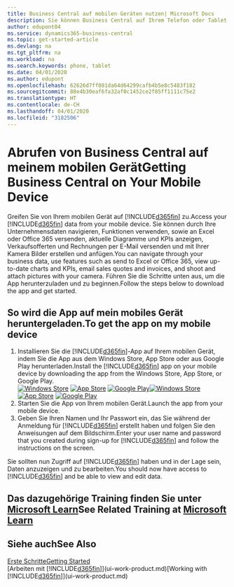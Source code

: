 ```yaml
---
title: Business Central auf mobilen Geräten nutzen| Microsoft Docs
description: Sie können Business Central auf Ihrem Telefon oder Tablet einsehen und bearbeiten.
author: edupont04
ms.service: dynamics365-business-central
ms.topic: get-started-article
ms.devlang: na
ms.tgt_pltfrm: na
ms.workload: na
ms.search.keywords: phone, tablet
ms.date: 04/01/2020
ms.author: edupont
ms.openlocfilehash: 62626d7ff081da64d64299cafb4b5e8c5483f182
ms.sourcegitcommit: 88e4b30eaf6fa32af0c1452ce2f85ff1111c75e2
ms.translationtype: HT
ms.contentlocale: de-CH
ms.lasthandoff: 04/01/2020
ms.locfileid: "3182506"
---
```

# <a name="getting-business-central-on-your-mobile-device"></a><span data-ttu-id="01c95-103">Abrufen von Business Central auf meinem mobilen Gerät</span><span class="sxs-lookup"><span data-stu-id="01c95-103">Getting Business Central on Your Mobile Device</span></span>
<span data-ttu-id="01c95-104">Greifen Sie von Ihrem mobilen Gerät auf [!INCLUDE[d365fin](includes/d365fin_md.md)] zu.</span><span class="sxs-lookup"><span data-stu-id="01c95-104">Access your [!INCLUDE[d365fin](includes/d365fin_md.md)] data from your mobile device.</span></span> <span data-ttu-id="01c95-105">Sie können durch Ihre Unternehmensdaten navigieren, Funktionen verwenden, sowie an Excel oder Office 365 versenden, aktuelle Diagramme und KPIs anzeigen, Verkaufsofferten und Rechnungen per E-Mail versenden und mit Ihrer Kamera Bilder erstellen und anfügen.</span><span class="sxs-lookup"><span data-stu-id="01c95-105">You can navigate through your business data, use features such as send to Excel or Office 365, view up-to-date charts and KPIs, email sales quotes and invoices, and shoot and attach pictures with your camera.</span></span> <span data-ttu-id="01c95-106">Führen Sie die Schritte unten aus, um die App herunterzuladen und zu beginnen.</span><span class="sxs-lookup"><span data-stu-id="01c95-106">Follow the steps below to download the app and get started.</span></span>

## <a name="to-get-the-app-on-my-mobile-device"></a><span data-ttu-id="01c95-107">So wird die App auf mein mobiles Gerät heruntergeladen.</span><span class="sxs-lookup"><span data-stu-id="01c95-107">To get the app on my mobile device</span></span>
1. <span data-ttu-id="01c95-108">Installieren Sie die [!INCLUDE[d365fin](includes/d365fin_md.md)]-App auf Ihrem mobilen Gerät, indem Sie die App aus dem Windows Store, App Store oder aus Google Play herunterladen.</span><span class="sxs-lookup"><span data-stu-id="01c95-108">Install the [!INCLUDE[d365fin](includes/d365fin_md.md)] app on your mobile device by downloading the app from the Windows Store, App Store, or Google Play.</span></span>  
<span data-ttu-id="01c95-109">[![Windows Store](./media/install-mobile-app/windowsstore.png)](https://go.microsoft.com/fwlink/?LinkId=734848)
[![App Store](./media/install-mobile-app/appstore.png)](https://go.microsoft.com/fwlink/?LinkId=734847) [![Google Play](./media/install-mobile-app/googleplay.png)](https://go.microsoft.com/fwlink/?LinkId=734849)</span><span class="sxs-lookup"><span data-stu-id="01c95-109">[![Windows Store](./media/install-mobile-app/windowsstore.png)](https://go.microsoft.com/fwlink/?LinkId=734848)
[![App Store](./media/install-mobile-app/appstore.png)](https://go.microsoft.com/fwlink/?LinkId=734847) [![Google Play](./media/install-mobile-app/googleplay.png)](https://go.microsoft.com/fwlink/?LinkId=734849)</span></span>  
2. <span data-ttu-id="01c95-110">Starten Sie die App von Ihrem mobilen Gerät.</span><span class="sxs-lookup"><span data-stu-id="01c95-110">Launch the app from your mobile device.</span></span>
3. <span data-ttu-id="01c95-111">Geben Sie Ihren Namen und Ihr Passwort ein, das Sie während der Anmeldung für [!INCLUDE[d365fin](includes/d365fin_md.md)] erstellt haben und folgen Sie den Anweisungen auf dem Bildschirm.</span><span class="sxs-lookup"><span data-stu-id="01c95-111">Enter your user name and password that you created during sign-up for [!INCLUDE[d365fin](includes/d365fin_md.md)] and follow the instructions on the screen.</span></span>

<span data-ttu-id="01c95-112">Sie sollten nun Zugriff auf [!INCLUDE[d365fin](includes/d365fin_md.md)] haben und in der Lage sein, Daten anzuzeigen und zu bearbeiten.</span><span class="sxs-lookup"><span data-stu-id="01c95-112">You should now have access to [!INCLUDE[d365fin](includes/d365fin_md.md)] and be able to view and edit data.</span></span>

## <a name="see-related-training-at-microsoft-learn"></a><span data-ttu-id="01c95-113">Das dazugehörige Training finden Sie unter [Microsoft Learn](/learn/modules/alternative-interfaces-dynamics-365-business-central/index)</span><span class="sxs-lookup"><span data-stu-id="01c95-113">See Related Training at [Microsoft Learn](/learn/modules/alternative-interfaces-dynamics-365-business-central/index)</span></span>

## <a name="see-also"></a><span data-ttu-id="01c95-114">Siehe auch</span><span class="sxs-lookup"><span data-stu-id="01c95-114">See Also</span></span>
[<span data-ttu-id="01c95-115">Erste Schritte</span><span class="sxs-lookup"><span data-stu-id="01c95-115">Getting Started</span></span>](product-get-started.md)  
<span data-ttu-id="01c95-116">[Arbeiten mit [!INCLUDE[d365fin](includes/d365fin_md.md)]](ui-work-product.md)</span><span class="sxs-lookup"><span data-stu-id="01c95-116">[Working with [!INCLUDE[d365fin](includes/d365fin_md.md)]](ui-work-product.md)</span></span>  

